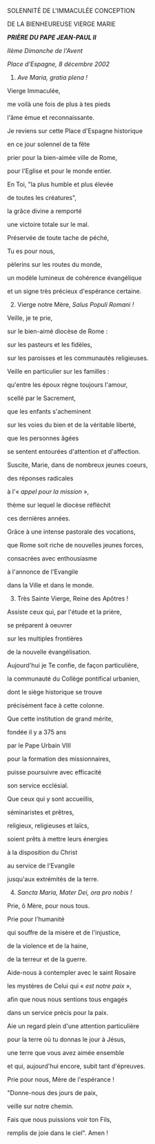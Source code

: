 SOLENNITÉ DE L'IMMACULÉE CONCEPTION

DE LA BIENHEUREUSE VIERGE MARIE

***PRIÈRE DU PAPE JEAN-PAUL II***

*IIème Dimanche de l'Avent*

*Place d'Espagne, 8 décembre 2002*

1. *Ave Maria, gratia plena !*

Vierge Immaculée,

me voilà une fois de plus à tes pieds

l'âme émue et reconnaissante.

Je reviens sur cette Place d'Espagne historique

en ce jour solennel de ta fête

prier pour la bien-aimée ville de Rome,

pour l'Eglise et pour le monde entier.

En Toi, "la plus humble et plus élevée

de toutes les créatures",

la grâce divine a remporté

une victoire totale sur le mal.

Préservée de toute tache de péché,

Tu es pour nous,

pèlerins sur les routes du monde,

un modèle lumineux de cohérence évangélique

et un signe très précieux d'espérance certaine.

2. Vierge notre Mère, *Salus Populi Romani !*

Veille, je te prie,

sur le bien-aimé diocèse de Rome :

sur les pasteurs et les fidèles,

sur les paroisses et les communautés religieuses.

Veille en particulier sur les familles :

qu'entre les époux règne toujours l'amour,

scellé par le Sacrement,

que les enfants s'acheminent

sur les voies du bien et de la véritable liberté,

que les personnes âgées

se sentent entourées d'attention et d'affection.

Suscite, Marie, dans de nombreux jeunes coeurs,

des réponses radicales

à l'« *appel pour la mission* »,

thème sur lequel le diocèse réfléchit

ces dernières années.

Grâce à une intense pastorale des vocations,

que Rome soit riche de nouvelles jeunes forces,

consacrées avec enthousiasme

à l'annonce de l'Evangile

dans la Ville et dans le monde.

3. Très Sainte Vierge, Reine des Apôtres !

Assiste ceux qui, par l'étude et la prière,

se préparent à oeuvrer

sur les multiples frontières

de la nouvelle évangélisation.

Aujourd'hui je Te confie, de façon particulière,

la communauté du Collège pontifical urbanien,

dont le siège historique se trouve

précisément face à cette colonne.

Que cette institution de grand mérite,

fondée il y a 375 ans

par le Pape Urbain VIII

pour la formation des missionnaires,

puisse poursuivre avec efficacité

son service ecclésial.

Que ceux qui y sont accueillis,

séminaristes et prêtres,

religieux, religieuses et laïcs,

soient prêts à mettre leurs énergies

à la disposition du Christ

au service de l'Evangile

jusqu'aux extrémités de la terre.

4. *Sancta Maria, Mater Dei, ora pro nobis !*

Prie, ô Mère, pour nous tous.

Prie pour l'humanité

qui souffre de la misère et de l'injustice,

de la violence et de la haine,

de la terreur et de la guerre.

Aide-nous à contempler avec le saint Rosaire

les mystères de Celui qui « *est notre paix* »,

afin que nous nous sentions tous engagés

dans un service précis pour la paix.

Aie un regard plein d'une attention particulière

pour la terre où tu donnas le jour à Jésus,

une terre que vous avez aimée ensemble

et qui, aujourd'hui encore, subit tant d'épreuves.

Prie pour nous, Mère de l'espérance !

"Donne-nous des jours de paix,

veille sur notre chemin.

Fais que nous puissions voir ton Fils,

remplis de joie dans le ciel". Amen !